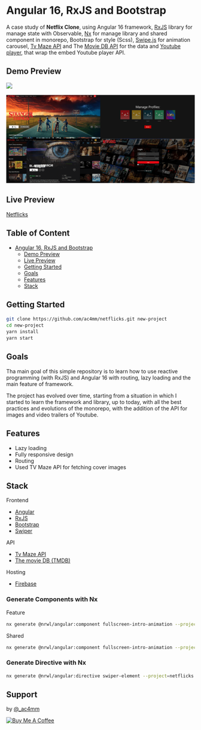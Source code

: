 # Angular 16, RxJS and Bootstrap
A case study of **Netflix Clone**, using Angular 16 framework, 
[RxJS](https://rxjs.dev/) library for manage state with Observable, 
[Nx](https://nx.dev/) for manage library and shared component in monorepo, 
Bootstrap for style (Scss), [Swipe.js](https://swiperjs.com/) for animation carousel, 
[Tv Maze API](https://www.tvmaze.com/api) and The [Movie DB API](https://developer.themoviedb.org/reference/intro/getting-started) for the data and [Youtube player](https://github.com/angular/components/blob/main/src/youtube-player/README.md), 
that wrap the embed Youtube player API.


## Demo Preview

![](meta-assets/demo-netflicks.gif)

![ScreenShot](meta-assets/templates-example.png)
<br />

## Live Preview
[Netflicks](https://netflicks-6c8b7.web.app)

## Table of Content
- [Angular 16, RxJS and Bootstrap](#angular-16-rxjs-and-bootstrap)
  - [Demo Preview](#demo-preview)
  - [Live Preview](#live-preview)
  - [Getting Started](#getting-started)
  - [Goals](#goals)
  - [Features](#features)
  - [Stack](#stack)


## Getting Started

```bash
git clone https://github.com/ac4mm/netflicks.git new-project
cd new-project
yarn install
yarn start
```

## Goals
Tha main goal of this simple repository is to learn how to use reactive programming (with RxJS) 
and Angular 16 with routing, lazy loading and the main feature of framework.

The project has evolved over time, starting from a situation in which I started to learn the framework and library, 
up to today, with all the best practices and evolutions of the monorepo, with the addition of the API for images and video trailers of Youtube.

## Features
- Lazy loading
- Fully responsive design
- Routing
- Used TV Maze API for fetching cover images


## Stack
Frontend
- [Angular](https://angular.io/)
- [RxJS](https://rxjs.dev/)
- [Bootstrap](https://getbootstrap.com/)
- [Swiper](https://swiperjs.com/)

API
- [Tv Maze API](https://www.tvmaze.com/api)
- [The movie DB (TMDB)](https://www.themoviedb.org/)

Hosting
- [Firebase](https://firebase.google.com/)

### Generate Components with Nx

Feature
```bash
nx generate @nrwl/angular:component fullscreen-intro-animation --project=netflicks --module=libs-feature --path=libs/feature/src/lib --export=true --style=scss

```

Shared
```bash
nx generate @nrwl/angular:component fullscreen-intro-animation --project=netflicks --module=shared --path=libs/shared/src/lib/components --export=true --style=scss    

```

### Generate Directive with Nx

```bash
nx generate @nrwl/angular:directive swiper-element --project=netflicks  --path=libs/shared/src/lib/directive

```


## Support
by [@_ac4mm](https://twitter.com/_ac4mm)

<a href="https://www.buymeacoffee.com/ac4mm" target="_blank"><img src="https://cdn.buymeacoffee.com/buttons/v2/default-red.png" alt="Buy Me A Coffee" height="34" ></a>





